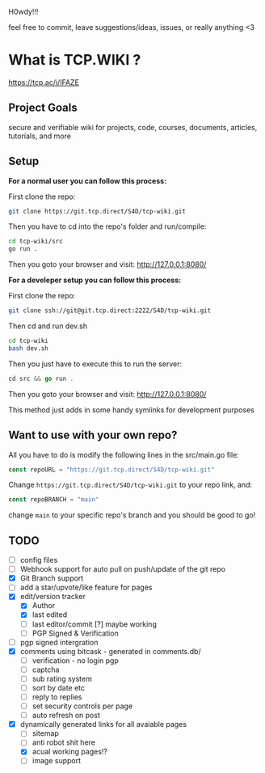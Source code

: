 H0wdy!!!

feel free to commit, leave suggestions/ideas, issues, or really anything <3

# What is TCP.WIKI ? 

https://tcp.ac/i/IFAZE


## Project Goals
secure and verifiable wiki for projects, code, courses, documents, articles, tutorials, and more

## Setup
**For a normal user you can follow this process:**

First clone the repo:
```bash
git clone https://git.tcp.direct/S4D/tcp-wiki.git
```
Then you have to cd into the repo's folder and run/compile:
```bash
cd tcp-wiki/src
go run .
```
Then you goto your browser and visit: http://127.0.0.1:8080/

**For a develeper setup you can follow this process:**

First clone the repo:
```bash
git clone ssh://git@git.tcp.direct:2222/S4D/tcp-wiki.git
```
Then cd and run dev.sh
```bash
cd tcp-wiki
bash dev.sh
```
Then you just have to execute this to run the server:
```go
cd src && go run .
```
Then you goto your browser and visit: http://127.0.0.1:8080/

This method just adds in some handy symlinks for development purposes

## Want to use with your own repo?

All you have to do is modify the following lines in the src/main.go file:
```go
const repoURL = "https://git.tcp.direct/S4D/tcp-wiki.git"
```
Change `https://git.tcp.direct/S4D/tcp-wiki.git` to your repo link, and:
```go
const repoBRANCH = "main"
```
change `main` to your specific repo's branch and you should be good to go!

## TODO

- [ ] config files
- [ ] Webhook support for auto pull on push/update of the git repo
- [x] Git Branch support
- [ ] add a star/upvote/like feature for pages
- [x] edit/version tracker 
    - [x] Author 
    - [x] last edited
    - [ ] last editor/commit [?] maybe working
    - [ ] PGP Signed & Verification
- [ ] pgp signed intergration
- [x] comments using bitcask - generated in comments.db/
    - [ ] verification - no login pgp
    - [ ] captcha
    - [ ] sub rating system
    - [ ] sort by date etc
    - [ ] reply to replies
    - [ ] set security controls per page
    - [ ] auto refresh on post
- [x] dynamically generated links for all avaiable pages
    - [ ] sitemap 
    - [ ] anti robot shit here
    - [x] acual working pages!?
    - [ ] image support
